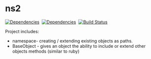 ns2
===

[![Dependencies](https://david-dm.org/nmccready/ns2.png)](https://david-dm.org/nmccready/ns2)&nbsp;
[![Dependencies](https://david-dm.org/nmccready/ns2.png)](https://david-dm.org/nmccready/ns2)&nbsp;
[![Build Status](https://travis-ci.org/nmccready/ns2.png?branch=r1-dev)](https://travis-ci.org/nmccready/ns2)

Project includes:
- namespace- creating / extending existing objects as paths.
- BaseObject - gives an object the ability to include or extend other objects methods (similar to ruby)
